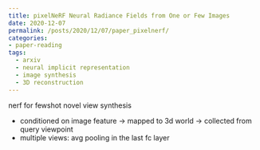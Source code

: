 ```yaml
---
title: pixelNeRF Neural Radiance Fields from One or Few Images
date: 2020-12-07
permalink: /posts/2020/12/07/paper_pixelnerf/
categories:
- paper-reading
tags:
  - arxiv
  - neural implicit representation
  - image synthesis
  - 3D reconstruction
---
```


nerf for fewshot novel view synthesis
- conditioned on image feature -> mapped to 3d world -> collected from query viewpoint
- multiple views: avg pooling in the last fc layer